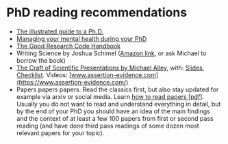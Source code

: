 # PhD reading recommendations
* [The illustrated guide to a Ph.D.](https://matt.might.net/articles/phd-school-in-pictures/)
* [Managing your mental health during your PhD](https://link.springer.com/book/10.1007/978-3-031-14194-2)
* [The Good Research Code Handbook](https://goodresearch.dev/)
* Writing Science by Joshua Schimel ([Amazon link](https://www.amazon.de/-/en/gp/product/0199760241/), or ask Michael to borrow the book)
* [The Craft of Scientific Presentations by Michael Alley](https://link.springer.com/book/10.1007/978-1-4419-8279-7), with: [Slides](designingslides/designingtechnicalpresentations.pdf), [Checklist](designingslides/checklistslides.pdf). Videos: [www.assertion-evidence.com](https://www.assertion-evidence.com/)
* Papers papers papers. Read the classics first, but also stay updated for example via arxiv or social media. Learn [how to read papers [pdf]](https://web.stanford.edu/class/cs114/reading-keshav.pdf). Usually you do not want to read and understand everything in detail, but by the end of your PhD you should have an idea of the main findings and the context of at least a few 100 papers from first or second pass reading (and have done third pass readings of some dozen most relevant papers for your topic).
